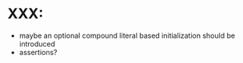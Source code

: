 # XXX:
* maybe an optional compound literal based initialization should be introduced
* assertions?
